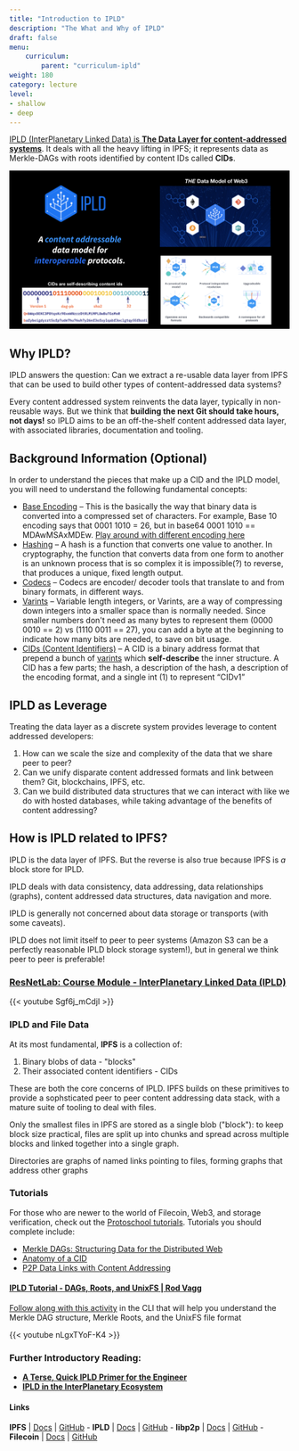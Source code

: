 ```yaml
---
title: "Introduction to IPLD"
description: "The What and Why of IPLD"
draft: false
menu:
    curriculum:
        parent: "curriculum-ipld"
weight: 180
category: lecture
level:
- shallow
- deep
---
```


[IPLD (InterPlanetary Linked Data) is **The Data Layer for content-addressed systems**](https://blog.ipfs.io/what-is-ipld/). It deals with all the heavy lifting in IPFS; it represents data as Merkle-DAGs with roots identified by content IDs called **CIDs**.

![](ipld-summary.png)


## Why IPLD?

IPLD answers the question: Can we extract a re-usable data layer from IPFS that can be used to build other types of content-addressed data systems?

Every content addressed system reinvents the data layer, typically in non-reusable ways. But we think that **building the next Git should take hours, not days!** so IPLD aims to be an off-the-shelf content addressed data layer, with associated libraries, documentation and tooling.

## Background Information (Optional)

In order to understand the pieces that make up a CID and the IPLD model, you will need to understand the following fundamental concepts:

* [Base Encoding](https://skorks.com/2009/08/different-types-of-encoding-schemes-a-primer/) – This is the basically the way that binary data is converted into a compressed set of characters. For example, Base 10 encoding says that 0001 1010 = 26, but in base64 0001 1010 == MDAwMSAxMDEw. [Play around with different encoding here](https://cryptii.com/pipes/binary-to-base64)
* [Hashing](https://www.sentinelone.com/cybersecurity-101/hashing/) – A hash is a function that converts one value to another. In cryptography, the function that converts data from one form to another is an unknown process that is so complex it is impossible(?) to reverse, that produces a unique, fixed length output.
* [Codecs](https://www.analogictips.com/what-is-a-codec/) – Codecs are encoder/ decoder tools that translate to and from binary formats, in different ways.
* [Varints](https://carlmastrangelo.com/blog/lets-make-a-varint) – Variable length integers, or Varints, are a way of compressing down integers into a smaller space than is normally needed. Since smaller numbers don't need as many bytes to represent them (0000 0010 == 2) vs (1110 0011 == 27), you can add a byte at the beginning to indicate how many bits are needed, to save on bit usage.
* [CIDs (Content Identifiers)](https://mikeal.notion.site/what-is-web3-994f2d4cf1944e99a898643cb704d9a6#e34e81fc76b0404ab20f55f0940dfbcd) – A CID is a binary address format that prepend a bunch of [varints](https://carlmastrangelo.com/blog/lets-make-a-varint) which **self-describe** the inner structure. A CID has a few parts; the hash, a description of the hash, a description of the encoding format, and a single int (1) to represent “CIDv1”

## IPLD as Leverage

Treating the data layer as a discrete system provides leverage to content addressed developers:

1. How can we scale the size and complexity of the data that we share peer to peer?
2. Can we unify disparate content addressed formats and link between them? Git, blockchains, IPFS, etc.
3. Can we build distributed data structures that we can interact with like we do with hosted databases, while taking advantage of the benefits of content addressing?

## How is IPLD related to IPFS?

IPLD is the data layer of IPFS. But the reverse is also true because IPFS is _a_ block store for IPLD.

IPLD deals with data consistency, data addressing, data relationships (graphs), content addressed data structures, data navigation and more.

IPLD is generally not concerned about data storage or transports (with some caveats).

IPLD does not limit itself to peer to peer systems (Amazon S3 can be a perfectly reasonable IPLD block storage system!), but in general we think peer to peer is preferable!

### [**ResNetLab: Course Module - InterPlanetary Linked Data (IPLD)**](https://research.protocol.ai/tutorials/resnetlab-on-tour/ipld/)

{{< youtube Sgf6j_mCdjI >}}

### IPLD and File Data

At its most fundamental, **IPFS** is a collection of:

1. Binary blobs of data - "blocks"
2. Their associated content identifiers - CIDs

These are both the core concerns of IPLD. IPFS builds on these primitives to provide a sophsticated peer to peer content addressing data stack, with a mature suite of tooling to deal with files.

Only the smallest files in IPFS are stored as a single blob ("block"): to keep block size practical, files are split up into chunks and spread across multiple blocks and linked together into a single graph.

Directories are graphs of named links pointing to files, forming graphs that address other graphs


### Tutorials

For those who are newer to the world of Filecoin, Web3, and storage verification, check out the [Protoschool tutorials](https://proto.school/course/ipld). Tutorials you should complete include:

* [Merkle DAGs: Structuring Data for the Distributed Web](https://proto.school/merkle-dags)
* [Anatomy of a CID](https://proto.school/anatomy-of-a-cid)
* [P2P Data Links with Content Addressing](https://proto.school/basics)


#### [IPLD Tutorial - DAGs, Roots, and UnixFS | Rod Vagg](https://youtu.be/nLgxTYoF-K4)

[Follow along with this activity](https://www.notion.so/pl-strflt/Explaining-DAGs-Roots-and-UnixFS-to-newbies-ff89ed883f1b4c5da8af13cd8ad07de9) in the CLI that will help you understand the Merkle DAG structure, Merkle Roots, and the UnixFS file format

{{< youtube nLgxTYoF-K4 >}}

### Further Introductory Reading:

* [**A Terse, Quick IPLD Primer for the Engineer**](https://ipld.io/docs/intro/primer/)
* [**IPLD in the InterPlanetary Ecosystem**](https://ipld.io/docs/intro/ecosystem/)


#### Links

**IPFS** | [Docs](https://docs.ipfs.io) | [GitHub](https://github.com/ipfs) - **IPLD** | [Docs](https://ipld.io/docs/) | [GitHub](https://github.com/ipld) - **libp2p** | [Docs](https://docs.libp2p.io) | [GitHub](https://github.com/libp2p) - **Filecoin** | [Docs](https://docs.filecoin.io) | [GitHub](https://github.com/filecoin-project)
